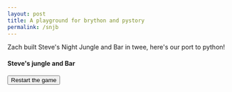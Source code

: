 ```yaml
---
layout: post
title: A playground for brython and pystory
permalink: /snjb
---
```


Zach built Steve's Night Jungle and Bar in twee, here's our port to python!

<script>
    window.addEventListener('load', (_) => brython() )
</script>
<link rel="stylesheet"
      href="//cdnjs.cloudflare.com/ajax/libs/highlight.js/11.3.1/styles/default.min.css">
<script src="//cdnjs.cloudflare.com/ajax/libs/highlight.js/11.3.1/highlight.min.js"></script>

<script type="text/python">

def startgame(_=0):
    runner.HtmlRenderer("gamediv", snjb.header).run(snjb._the_start)

from browser import document, window, markdown, html
from pysrc import snjb
import pysrc.brython_runner_passage as runner
document['reset-game'].bind('click',startgame)
startgame()
</script>

#### Steve's jungle and Bar

<div id="gamediv">
</div>
<button id='reset-game' type="button" class="btn btn-primary btn-block">Restart the game</button>
